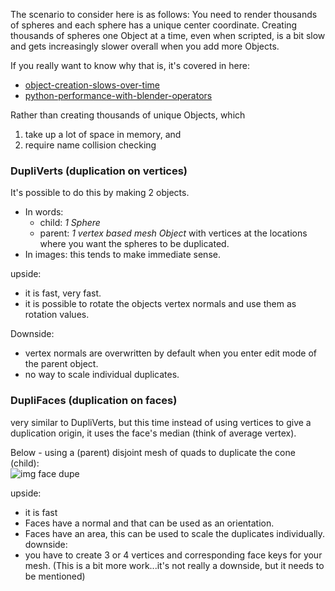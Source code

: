 The scenario to consider here is as follows: You need to render thousands of spheres and each sphere has a unique center coordinate. Creating thousands of spheres one Object at a time, even when scripted, is a bit slow and gets increasingly slower overall when you add more Objects. 

If you really want to know why that is, it's covered in here:
  - [object-creation-slows-over-time](http://blender.stackexchange.com/questions/14814/object-creation-slows-over-time)  
  - [python-performance-with-blender-operators](http://blender.stackexchange.com/questions/7358/python-performance-with-blender-operators)  

Rather than creating thousands of unique Objects, which  

1. take up a lot of space in memory, and 
2. require name collision checking

### DupliVerts (duplication on vertices)

It's possible to do this by making 2 objects.  

  - In words: 
     - child: _1 Sphere_ 
     - parent: _1 vertex based mesh Object_ with vertices at the locations where you want the spheres to be duplicated. 
  - In images: this tends to make immediate sense.


upside:
  - it is fast, very fast.
  - it is possible to rotate the objects vertex normals and use them as rotation values.

Downside: 
  - vertex normals are overwritten by default when you enter edit mode of the parent object.
  - no way to scale individual duplicates.

### DupliFaces (duplication on faces)

very similar to DupliVerts, but this time instead of using vertices to give a duplication origin, it uses the face's median (think of average vertex). 

Below - using a (parent) disjoint mesh of quads to duplicate the cone (child):   
![img face dupe](https://cloud.githubusercontent.com/assets/619340/10752213/72749cb4-7c87-11e5-9915-f435458937a3.png)

upside: 
  - it is fast
  - Faces have a normal and that can be used as an orientation.
  - Faces have an area, this can be used to scale the duplicates individually.
downside:
  - you have to create 3 or 4 vertices and corresponding face keys for your mesh. (This is a bit more work...it's not really a downside, but it needs to be mentioned)